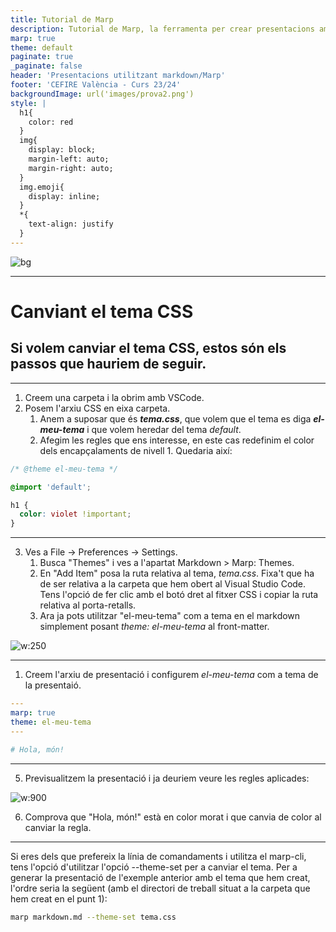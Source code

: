 ```yaml
---
title: Tutorial de Marp 
description: Tutorial de Marp, la ferramenta per crear presentacions amb markdown
marp: true
theme: default
paginate: true
_paginate: false
header: 'Presentacions utilitzant markdown/Marp'
footer: 'CEFIRE València - Curs 23/24'
backgroundImage: url('images/prova2.png')
style: |
  h1{
    color: red
  }
  img{
    display: block;
    margin-left: auto;
    margin-right: auto;
  }
  img.emoji{
    display: inline;
  }
  *{
    text-align: justify
  }
---
```


![bg](images/portadaU3.jpg)
<!--
_header: ''
_footer: ''
-->
---
# Canviant el tema CSS

## Si volem canviar el tema CSS, estos són els passos que hauriem de seguir.

---
1. Creem una carpeta i la obrim amb VSCode.
2. Posem l'arxiu CSS en eixa carpeta.
    1. Anem a suposar que és ***tema.css***, que volem que el tema es diga ***el-meu-tema*** i que volem heredar del tema *default*. 
    2. Afegim les regles que ens interesse, en este cas redefinim el color dels encapçalaments de nivell 1. Quedaria així:
```css
/* @theme el-meu-tema */

@import 'default';

h1 {
  color: violet !important;
}
```

---
3. Ves a File -> Preferences -> Settings. 
   1. Busca "Themes" i ves a l'apartat Markdown > Marp: Themes. 
   2. En "Add Item" posa la ruta relativa al tema, *tema.css*. Fixa't que ha de ser relativa a la carpeta que hem obert al Visual Studio Code. Tens l'opció de fer clic amb el botó dret al fitxer CSS i copiar la ruta relativa al porta-retalls.
   3. Ara ja pots utilitzar "el-meu-tema" com a tema en el markdown simplement posant *theme: el-meu-tema* al front-matter.

![w:250](images/marp-theme.png)

---
1. Creem l'arxiu de presentació i configurem *el-meu-tema* com a tema de la presentaió.

```yaml
---
marp: true
theme: el-meu-tema
---

# Hola, món!
```

---
5. Previsualitzem la presentació i ja deuriem veure les regles aplicades:



![w:900](images/marp-theme2.png)

6. Comprova que "Hola, món!" està en color morat i que canvia de color al canviar la regla.

---
Si eres dels que prefereix la línia de comandaments i utilitza el marp-cli, tens l'opció d'utilitzar l'opció --theme-set per a canviar el tema. Per a generar la presentació de l'exemple anterior amb el tema que hem creat, l'ordre seria la següent (amb el directori de treball situat a la carpeta que hem creat en el punt 1):

```bash
marp markdown.md --theme-set tema.css
```